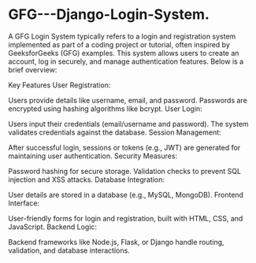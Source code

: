 # GFG---Django-Login-System.
A GFG Login System typically refers to a login and registration system implemented as part of a coding project or tutorial, often inspired by GeeksforGeeks (GFG) examples. This system allows users to create an account, log in securely, and manage authentication features. Below is a brief overview:

Key Features
User  Registration:

Users  provide details  like username, email,  and password.
Passwords are encrypted using  hashing algorithms like bcrypt.
User Login: 

Users input their credentials (email/username and password).
The system validates credentials against the database.
Session Management: 

After successful login, sessions or tokens (e.g., JWT) are generated for maintaining user authentication.
Security Measures:

Password hashing for secure storage.
Validation checks to prevent SQL injection and XSS attacks.
Database Integration:

User details are stored  in a database (e.g., MySQL, MongoDB).
Frontend Interface:

User-friendly forms for login  and registration, built with HTML, CSS, and JavaScript.
Backend Logic:

Backend frameworks like Node.js, Flask, or Django handle routing, validation, and database interactions.
